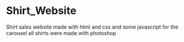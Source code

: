 # Shirt_Website
Shirt sales website made with html and css and some javascript for the carousel
all shirts were made with photoshop 
